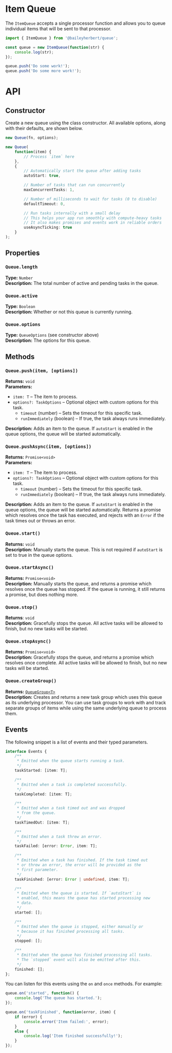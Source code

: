 # Item Queue

The `ItemQueue` accepts a single processor function and allows you to queue individual items that will be sent to that processor.

```ts
import { ItemQueue } from '@baileyherbert/queue';

const queue = new ItemQueue(function(str) {
	console.log(str);
});

queue.push('Do some work!');
queue.push('Do some more work!');
```

# API

## Constructor

Create a new queue using the class constructor. All available options, along with their defaults, are shown below.

```ts
new Queue(fn, options);
```

```ts
new Queue(
	function(item) {
		// Process `item` here
	},
	{
	    // Automatically start the queue after adding tasks
	    autoStart: true,

	    // Number of tasks that can run concurrently
	    maxConcurrentTasks: 1,

	    // Number of milliseconds to wait for tasks (0 to disable)
	    defaultTimeout: 0,

	    // Run tasks internally with a small delay
	    // This helps your app run smoothly with compute-heavy tasks
	    // It also makes promises and events work in reliable orders
	    useAsyncTicking: true
	}
);
```

## Properties

### `Queue.length`

**Type:** `Number`\
**Description:** The total number of active and pending tasks in the queue.

### `Queue.active`

**Type:** `Boolean`\
**Description:** Whether or not this queue is currently running.

### `Queue.options`

**Type:** `QueueOptions` (see constructor above)\
**Description:** The options for this queue.

## Methods

### `Queue.push(item, [options])`

**Returns:** `void`\
**Parameters:**
- `item: T` – The item to process.
- `options?: TaskOptions` – Optional object with custom options for this task.
  - `timeout` (number) – Sets the timeout for this specific task.
  - `runImmediately` (boolean) – If true, the task always runs immediately.

**Description:** Adds an item to the queue. If `autoStart` is enabled in the queue options, the queue will be started automatically.

### `Queue.pushAsync(item, [options])`

**Returns:** `Promise<void>`\
**Parameters:**
- `item: T` – The item to process.
- `options?: TaskOptions` – Optional object with custom options for this task.
  - `timeout` (number) – Sets the timeout for this specific task.
  - `runImmediately` (boolean) – If true, the task always runs immediately.

**Description:** Adds an item to the queue. If `autoStart` is enabled in the queue options, the queue will be started automatically. Returns a promise which resolves once the task has executed, and rejects with an `Error` if the task times out or throws an error.

### `Queue.start()`

**Returns:** `void`\
**Description:** Manually starts the queue. This is not required if `autoStart` is set to true in the queue options.

### `Queue.startAsync()`

**Returns:** `Promise<void>`\
**Description:** Manually starts the queue, and returns a promise which resolves once the queue has stopped. If the queue is running, it still returns a promise, but does nothing more.

### `Queue.stop()`

**Returns**: `void`\
**Description:** Gracefully stops the queue. All active tasks will be allowed to finish, but no new tasks will be started.

### `Queue.stopAsync()`

**Returns:** `Promise<void>`\
**Description:** Gracefully stops the queue, and returns a promise which resolves once complete. All active tasks will be allowed to finish, but no new tasks will be started.

### `Queue.createGroup()`

**Returns:** [`QueueGroup<T>`](groups.md)\
**Description:** Creates and returns a new task group which uses this queue as its underlying processor. You can use task groups to work with and track separate groups of items while using the same underlying queue to process them.

## Events

The following snippet is a list of events and their typed parameters.

```ts
interface Events {
    /**
     * Emitted when the queue starts running a task.
     */
    taskStarted: [item: T];

    /**
     * Emitted when a task is completed successfully.
     */
    taskCompleted: [item: T];

    /**
     * Emitted when a task timed out and was dropped
     * from the queue.
     */
    taskTimedOut: [item: T];

    /**
     * Emitted when a task threw an error.
     */
    taskFailed: [error: Error, item: T];

    /**
     * Emitted when a task has finished. If the task timed out
     * or threw an error, the error will be provided as the
     * first parameter.
     */
    taskFinished: [error: Error | undefined, item: T];

    /**
     * Emitted when the queue is started. If `autoStart` is
     * enabled, this means the queue has started processing new
     * data.
     */
    started: [];

    /**
     * Emitted when the queue is stopped, either manually or
     * because it has finished processing all tasks.
     */
    stopped: [];

    /**
     * Emitted when the queue has finished processing all tasks.
     * The `stopped` event will also be emitted after this.
     */
    finished: [];
};
```

You can listen for this events using the `on` and `once` methods. For example:

```ts
queue.on('started', function() {
    console.log('The queue has started.');
});

queue.on('taskFinished', function(error, item) {
    if (error) {
        console.error('Item failed:', error);
    }
    else {
        console.log('Item finished successfully!');
    }
});
```
